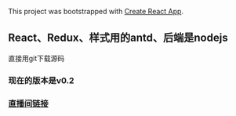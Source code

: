 This project was bootstrapped with [Create React App](https://github.com/facebook/create-react-app).

## React、Redux、样式用的antd、后端是nodejs

直接用git下载源码

### 现在的版本是v0.2
### [直播间链接](http://live.xiaoblogs.cn:81/index.html)
